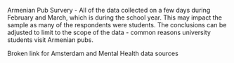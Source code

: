 Armenian Pub Survery - All of the data collected on a few days during February and March, which is during the school year.  This may impact the sample as many of the respondents were students.  The conclusions can be adjusted to limit to the scope of the data - common reasons university students visit Armenian pubs.

Broken link for Amsterdam and Mental Health data sources
